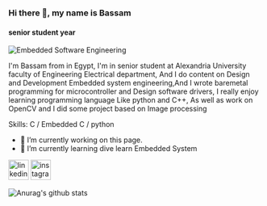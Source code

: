 ### Hi there 👋, my name is Bassam
#### senior student year
![Embedded Software Engineering ](https://scontent.fcai21-4.fna.fbcdn.net/v/t1.6435-9/169569118_3001851850043355_8527464984453787292_n.jpg?_nc_cat=106&ccb=1-5&_nc_sid=174925&_nc_ohc=J6M49aBk3lQAX8Lz9J_&_nc_ht=scontent.fcai21-4.fna&oh=00_AT_T5e9iHHZgZ_-qWTDYkINSgUH93G6kjbshM2MphYnSIw&oe=62985285)

I'm Bassam from in Egypt, I'm in senior student at Alexandria University faculty of Engineering Electrical department, And I do content on Design and Development Embedded system engineering,And I wrote baremetal programming for microcontroller and Design software drivers, I really enjoy learning programming language Like python and C++, As well as work on OpenCV and I did some project based on Image processing

Skills: C / Embedded C / python 

- 🔭 I’m currently working on this page. 
- 🌱 I’m currently learning dive learn Embedded System 


[<img src='https://cdn.jsdelivr.net/npm/simple-icons@3.0.1/icons/linkedin.svg' alt='linkedin' height='40'>](https://www.linkedin.com/in/bassam-khamis/)  [<img src='https://cdn.jsdelivr.net/npm/simple-icons@3.0.1/icons/instagram.svg' alt='instagram' height='40'>](https://www.instagram.com/bas.khmys/)  



![Anurag's github stats](https://github-readme-stats.vercel.app/api?username=bassamkhamis)


